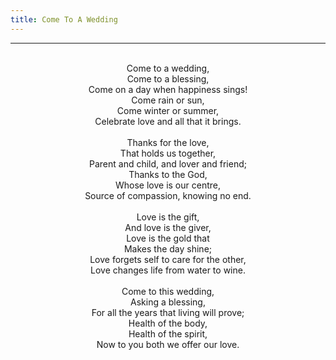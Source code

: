 ```yaml
---
title: Come To A Wedding
---
```


---
<center>
<br/>
Come to a wedding,<br/>
Come to a blessing,<br/>
Come on a day when happiness sings!<br/>
Come rain or sun,<br/>
Come winter or summer,<br/>
Celebrate love and all that it brings.<br/>
<br/>
Thanks for the love,<br/>
That holds us together,<br/>
Parent and child, and lover and friend;<br/>
Thanks to the God,<br/>
Whose love is our centre,<br/>
Source of compassion, knowing no end.<br/>
<br/>
Love is the gift,<br/>
And love is the giver,<br/>
Love is the gold that<br/>
Makes the day shine;<br/>
Love forgets self to care for the other,<br/>
Love changes life from water to wine.<br/>
<br/>
Come to this wedding,<br/>
Asking a blessing,<br/>
For all the years that living will prove;<br/>
Health of the body,<br/>
Health of the spirit,<br/>
Now to you both we offer our love.<br/>

</center>
